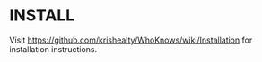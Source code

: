 # INSTALL

Visit https://github.com/krishealty/WhoKnows/wiki/Installation for installation instructions.
